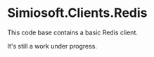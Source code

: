 # Simiosoft.Clients.Redis

This code base contains a basic Redis client.

It's still a work under progress.
